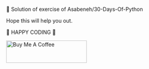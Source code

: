 🐍 Solution of exercise of Asabeneh/30-Days-Of-Python

Hope this will help you out.

🧡 HAPPY CODING 🧡

<a href="https://www.buymeacoffee.com/twinklpatez" target="_blank"><img src="https://cdn.buymeacoffee.com/buttons/v2/default-yellow.png" alt="Buy Me A Coffee" style="height: 60px !important;width: 217px !important;" ></a>
